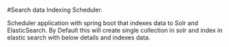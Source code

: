 #Search data Indexing Scheduler. 

Scheduler application with spring boot that indexes data to Solr and ElasticSearch.
By Default this will create single collection in solr and index in elastic search with below details and indexes data.
